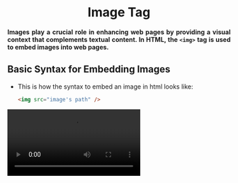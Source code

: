 <style>
  body {
    text-align: justify;
  }
</style>

<h1 style="text-align: center;">Image Tag</h1>

<b>Images play a crucial role in enhancing web pages by providing a visual context that complements textual content. In HTML, the `<img>` tag is used to embed images into web pages.</b>

## Basic Syntax for Embedding Images

- This is how the syntax to embed an image in html looks like:

  ```html
  <img src="image's path" />
  ```

<video src="./assets/imgtagvideo.mp4" controls type="video/mp4">
